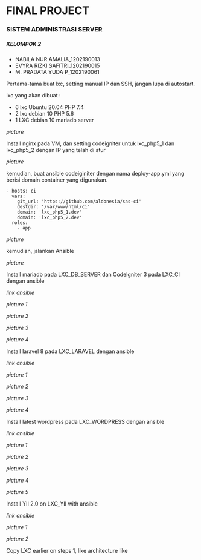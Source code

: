 # FINAL PROJECT

### SISTEM ADMINISTRASI SERVER 

##### KELOMPOK 2

- NABILA NUR AMALIA_1202190013
- EVYRA RIZKI SAFITRI_1202190015
- M. PRADATA YUDA P_1202190061

Pertama-tama buat lxc, setting manual IP dan SSH, jangan lupa di autostart.

lxc yang akan dibuat :

- 6 lxc Ubuntu 20.04 PHP 7.4
- 2 lxc debian 10 PHP 5.6
- 1 LXC debian 10 mariadb server

*picture*

Install nginx pada VM, dan setting codeigniter untuk lxc_php5_1 dan lxc_php5_2 dengan IP yang telah di atur

*picture*



kemudian, buat ansible codeiginiter dengan nama deploy-app.yml yang berisi domain container yang digunakan.

```
- hosts: ci
  vars:
    git_url: 'https://github.com/aldonesia/sas-ci'
    destdir: '/var/www/html/ci'
    domain: 'lxc_php5_1.dev'
    domain: 'lxc_php5_2.dev'
  roles:
    - app
```

*picture*



kemudian, jalankan Ansible

*picture*



Install mariadb pada LXC_DB_SERVER dan CodeIgniter 3 pada LXC_CI dengan ansible

*link ansible*

*picture 1*

*picture 2*

*picture 3*

*picture 4*



Install laravel 8 pada LXC_LARAVEL dengan ansible

*link ansible*

*picture 1*

*picture 2*

*picture 3*

*picture 4*



Install latest wordpress pada LXC_WORDPRESS dengan ansible

*link ansible*

*picture 1*

*picture 2*

*picture 3*

*picture 4*

*picture 5*



Install YII 2.0 on LXC_YII with ansible

*link ansible*

*picture 1*

*picture 2*



Copy LXC earlier on steps 1, like architecture like





